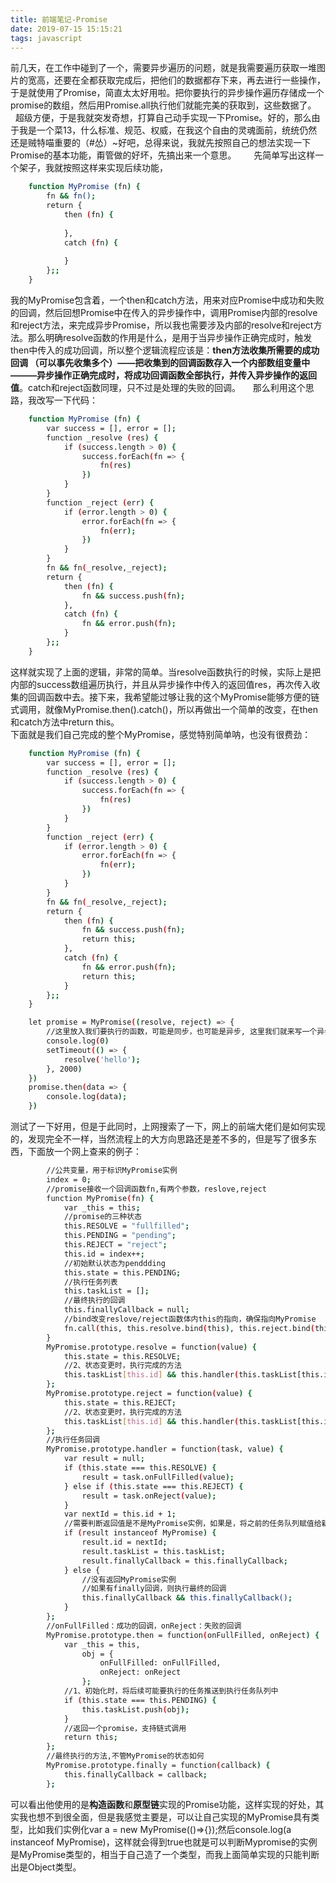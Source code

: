 ```yaml
---
title: 前端笔记-Promise
date: 2019-07-15 15:15:21
tags: javascript
---
```


前几天，在工作中碰到了一个，需要异步遍历的问题，就是我需要遍历获取一堆图片的宽高，还要在全都获取完成后，把他们的数据都存下来，再去进行一些操作，于是就使用了Promise，简直太太好用啦。把你要执行的异步操作遍历存储成一个promise的数组，然后用Promise.all执行他们就能完美的获取到，这些数据了。
    
超级方便，于是我就突发奇想，打算自己动手实现一下Promise。好的，那么由于我是一个菜13，什么标准、规范、权威，在我这个自由的灵魂面前，统统仍然还是贼特喵重要的（#怂）~好吧，总得来说，我就先按照自己的想法实现一下Promise的基本功能，甭管做的好坏，先搞出来一个意思。
     
先简单写出这样一个架子，我就按照这样来实现后续功能，

``` bash
    function MyPromise (fn) {
        fn && fn();
        return {
            then (fn) {
                
            },
            catch (fn) {
                
            }
        };;
    }
```

我的MyPromise包含着，一个then和catch方法，用来对应Promise中成功和失败的回调，然后回想Promise中在传入的异步操作中，调用Promise内部的resolve和reject方法，来完成异步Promise，所以我也需要涉及内部的resolve和reject方法。那么明确resolve函数的作用是什么，是用于当异步操作正确完成时，触发then中传入的成功回调，所以整个逻辑流程应该是：**then方法收集所需要的成功回调 （可以事先收集多个）——把收集到的回调函数存入一个内部数组变量中———异步操作正确完成时，将成功回调函数全部执行，并传入异步操作的返回值**。catch和reject函数同理，只不过是处理的失败的回调。
    
那么利用这个思路，我改写一下代码：

``` bash
    function MyPromise (fn) {
        var success = [], error = [];
        function _resolve (res) {
            if (success.length > 0) {
                success.forEach(fn => {
                    fn(res)
                })
            }
        }
        function _reject (err) {
            if (error.length > 0) {
                error.forEach(fn => {
                    fn(err);
                })
            }
        }
        fn && fn(_resolve,_reject);
        return {
            then (fn) {
                fn && success.push(fn);
            },
            catch (fn) {
                fn && error.push(fn);
            }
        };;
    }
```

这样就实现了上面的逻辑，非常的简单。当resolve函数执行的时候，实际上是把内部的success数组遍历执行，并且从异步操作中传入的返回值res，再次传入收集的回调函数中去。接下来，我希望能过够让我的这个MyPromise能够方便的链式调用，就像MyPromise.then().catch()，所以再做出一个简单的改变，在then和catch方法中return this。
     
下面就是我们自己完成的整个MyPromise，感觉特别简单呐，也没有很费劲：

``` bash
    function MyPromise (fn) {
        var success = [], error = [];
        function _resolve (res) {
            if (success.length > 0) {
                success.forEach(fn => {
                    fn(res)
                })
            }
        }
        function _reject (err) {
            if (error.length > 0) {
                error.forEach(fn => {
                    fn(err);
                })
            }
        }
        fn && fn(_resolve,_reject);
        return {
            then (fn) {
                fn && success.push(fn);
                return this;
            },
            catch (fn) {
                fn && error.push(fn);
                return this;
            }
        };;
    }

    let promise = MyPromise((resolve, reject) => {
        //这里放入我们要执行的函数，可能是同步，也可能是异步, 这里我们就来写一个异步的执行
        console.log(0)
        setTimeout(() => {
            resolve('hello');
        }, 2000)
    })
    promise.then(data => {
        console.log(data);
    })
```

测试了一下好用，但是于此同时，上网搜索了一下，网上的前端大佬们是如何实现的，发现完全不一样，当然流程上的大方向思路还是差不多的，但是写了很多东西，下面放一个网上查来的例子：

``` bash
        //公共变量，用于标识MyPromise实例
        index = 0;
        //promise接收一个回调函数fn,有两个参数，reslove,reject
        function MyPromise(fn) {
            var _this = this;
            //promise的三种状态
            this.RESOLVE = "fullfilled";
            this.PENDING = "pending";
            this.REJECT = "reject";
            this.id = index++;
            //初始默认状态为penddding
            this.state = this.PENDING;
            //执行任务列表
            this.taskList = [];
            //最终执行的回调
            this.finallyCallback = null;
            //bind改变reslove/reject函数体内this的指向，确保指向MyPromise
            fn.call(this, this.resolve.bind(this), this.reject.bind(this));
        }
        MyPromise.prototype.resolve = function(value) {
            this.state = this.RESOLVE;
            //2、状态变更时，执行完成的方法
            this.taskList[this.id] && this.handler(this.taskList[this.id], value);
        };
        MyPromise.prototype.reject = function(value) {
            this.state = this.REJECT;
            //2、状态变更时，执行完成的方法
            this.taskList[this.id] && this.handler(this.taskList[this.id], value);
        };
        //执行任务回调
        MyPromise.prototype.handler = function(task, value) {
            var result = null;
            if (this.state === this.RESOLVE) {
                result = task.onFullFilled(value);
            } else if (this.state === this.REJECT) {
                result = task.onReject(value);
            }
            var nextId = this.id + 1;
            //需要判断返回值是不是MyPromise实例，如果是，将之前的任务队列赋值给新的MyPromise实例
            if (result instanceof MyPromise) {
                result.id = nextId;
                result.taskList = this.taskList;
                result.finallyCallback = this.finallyCallback;
            } else {
                //没有返回MyPromise实例
                //如果有finally回调，则执行最终的回调
                this.finallyCallback && this.finallyCallback();
            }
        };
        //onFullFilled：成功的回调，onReject：失败的回调
        MyPromise.prototype.then = function(onFullFilled, onReject) {
            var _this = this,
                obj = {
                    onFullFilled: onFullFilled,
                    onReject: onReject
                };
            //1、初始化时，将后续可能要执行的任务推送到执行任务队列中
            if (this.state === this.PENDING) {
                this.taskList.push(obj);
            }
            //返回一个promise，支持链式调用
            return this;
        };
        //最终执行的方法,不管MyPromise的状态如何
        MyPromise.prototype.finally = function(callback) {
            this.finallyCallback = callback;
        };
```

可以看出他使用的是**构造函数**和**原型链**实现的Promise功能，这样实现的好处，其实我也想不到很全面，但是我感觉主要是，可以让自己实现的MyPromise具有类型，比如我们实例化var a = new MyPromise(()=>{});然后console.log(a instanceof MyPromise)，这样就会得到true也就是可以判断Mypromise的实例是MyPromise类型的，相当于自己造了一个类型，而我上面简单实现的只能判断出是Object类型。